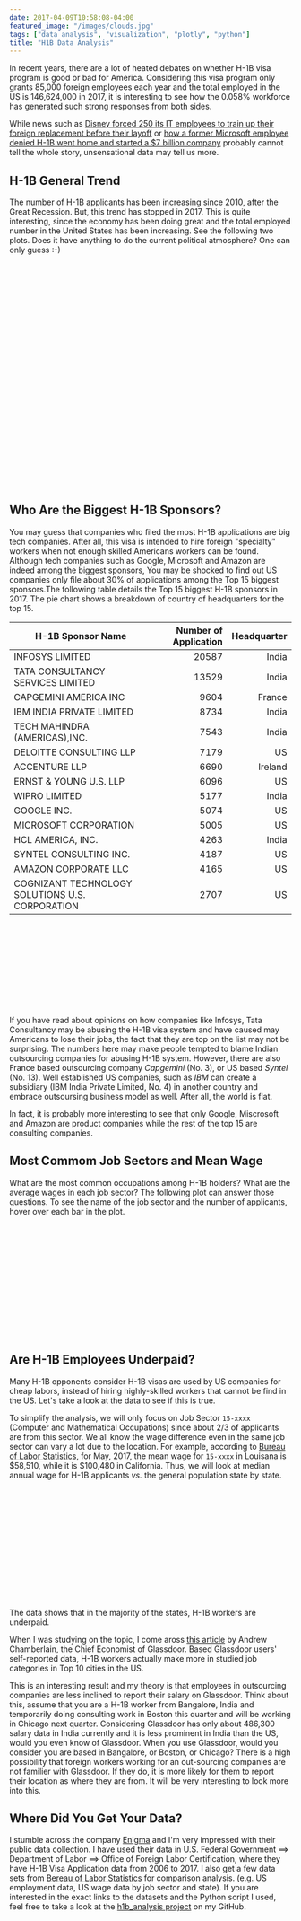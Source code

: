 ```yaml
---
date: 2017-04-09T10:58:08-04:00
featured_image: "/images/clouds.jpg"
tags: ["data analysis", "visualization", "plotly", "python"]
title: "H1B Data Analysis"
---
```


In recent years, there are a lot of heated debates on whether H-1B visa program is good or bad for America. Considering this visa program only grants 85,000 foreign employees each year and the total employed in the US is 146,624,000 in 2017, it is interesting to see how the 0.058% workforce has generated such strong responses from both sides. 

While news such as [Disney forced 250 its IT employees to train up their foreign replacement before their layoff](https://www.nytimes.com/2015/06/04/us/last-task-after-layoff-at-disney-train-foreign-replacements.html) or [how a former Microsoft employee denied H-1B went home and started a $7 billion company](https://money.cnn.com/2017/02/02/news/india/snapdeal-india-kunal-bahl-h1b-visa/index.html) probably cannot tell the whole story, unsensational data may tell us more.

## H-1B General Trend

The number of H-1B applicants has been increasing since 2010, after the Great Recession. But, this trend has stopped in 2017. This is quite interesting, since the economy has been doing great and the total employed number in the United States has been increasing. See the following two plots. Does it have anything to do the current political atmosphere? One can only guess :-)

<script src="https://cdn.plot.ly/plotly-latest.min.js"></script>
<div id="7ed07c9c-981c-4584-a383-11e76c7d07c4" style="height: 200; width: 300;" class="plotly-graph-div"></div><script type="text/javascript">window.PLOTLYENV=window.PLOTLYENV || {};window.PLOTLYENV.BASE_URL="https://plot.ly";Plotly.newPlot("7ed07c9c-981c-4584-a383-11e76c7d07c4", [{"type": "scatter", "x": [2013, 2014, 2015, 2016, 2017], "y": [442277, 519504, 618804, 647852, 624650], "mode": "lines+markers", "name": "H-1B"}, {"type": "scatter", "x": [2013, 2014, 2015, 2016, 2017], "y": [44152, 70998, 88994, 126143, 97603], "mode": "lines+markers", "name": "PERM"}], {}, {"showLink": true, "linkText": "Export to plot.ly"})</script>

<script src="https://cdn.plot.ly/plotly-latest.min.js"></script>
<div id="0d4d5776-63aa-45e4-a5e5-60cad6a61245" style="height: 200; width: 300;" class="plotly-graph-div"></div><script type="text/javascript">window.PLOTLYENV=window.PLOTLYENV || {};window.PLOTLYENV.BASE_URL="https://plot.ly";Plotly.newPlot("0d4d5776-63aa-45e4-a5e5-60cad6a61245", [{"type": "scatter", "x": [2013, 2014, 2015, 2016, 2017], "y": [136369, 138936, 141818, 144348, 146624], "mode": "lines+markers"}], {}, {"showLink": true, "linkText": "Export to plot.ly"})</script>


## Who Are the Biggest H-1B Sponsors?

You may guess that companies who filed the most H-1B applications are big tech companies. After all, this visa is intended to hire foreign "specialty" workers when not enough skilled Americans workers can be found. Although tech companies such as Google, Microsoft and Amazon are indeed among the biggest sponsors, You may be shocked to find out US companies only file about 30% of applications among the Top 15 biggest sponsors.The following table details the Top 15 biggest H-1B sponsors in 2017. The pie chart shows a breakdown of country of headquarters for the top 15.


H-1B Sponsor Name | Number of Application | Headquarter
------------- |-------------:|-------------:
INFOSYS LIMITED | 20587 | India
TATA CONSULTANCY SERVICES LIMITED | 13529 | India
CAPGEMINI AMERICA INC | 9604 | France
IBM INDIA PRIVATE LIMITED | 8734 | India
TECH MAHINDRA (AMERICAS),INC. | 7543 | India
DELOITTE CONSULTING LLP | 7179 | US
ACCENTURE LLP | 6690 | Ireland
ERNST & YOUNG U.S. LLP | 6096 | US
WIPRO LIMITED | 5177 | India
GOOGLE INC. | 5074 | US
MICROSOFT CORPORATION | 5005 | US
HCL AMERICA, INC. | 4263 | India
SYNTEL CONSULTING INC. | 4187 | US
AMAZON CORPORATE LLC | 4165 | US
COGNIZANT TECHNOLOGY SOLUTIONS U.S. CORPORATION | 2707 | US

<script src="https://cdn.plot.ly/plotly-latest.min.js"></script>
<div id="18b02f35-dd79-43ff-ad0f-f2a7854cbbfc" style="height: 150; width: 150;" class="plotly-graph-div"></div><script type="text/javascript">window.PLOTLYENV=window.PLOTLYENV || {};window.PLOTLYENV.BASE_URL="https://plot.ly";Plotly.newPlot("18b02f35-dd79-43ff-ad0f-f2a7854cbbfc", [{"type": "pie", "labels": ["India", "US", "France", "Ireland"], "values": [59833, 34413, 9604, 6690]}], {"title": "Headquarter Location of Top 15 H-1B Sponsors"}, {"showLink": true, "linkText": "Export to plot.ly"})</script>

If you have read about opinions on how companies like Infosys, Tata Consultancy may be abusing the H-1B visa system and have caused may Americans to lose their jobs, the fact that they are top on the list may not be surprising. The numbers here may make people tempted to blame Indian outsourcing companies for abusing H-1B system. However, there are also France based outsourcing company _Capgemini_ (No. 3), or US based _Syntel_ (No. 13). Well established US companies, such as _IBM_ can create a subsidiary (IBM India Private Limited, No. 4) in another country and embrace outsoursing business model as well. After all, the world is flat.  

In fact, it is probably more interesting to see that only Google, Miscrosoft and Amazon are product companies while the rest of the top 15 are consulting companies.
  
## Most Commom Job Sectors and Mean Wage 
What are the most common occupations among H-1B holders? What are the average wages in each job sector? The following plot can answer those questions. To see the name of the job sector and the number of applicants, hover over each bar in the plot. 


<script src="https://cdn.plot.ly/plotly-latest.min.js"></script>
<div id="b74f7109-bcb9-4288-b0c2-39c5294681a0" style="height: 200; width: 300;" class="plotly-graph-div"></div><script type="text/javascript">window.PLOTLYENV=window.PLOTLYENV || {};window.PLOTLYENV.BASE_URL="https://plot.ly";Plotly.newPlot("b74f7109-bcb9-4288-b0c2-39c5294681a0", [{"type": "bar", "x": ["15-xxxx", "13-xxxx", "17-xxxx", "11-xxxx", "19-xxxx", "29-xxxx", "25-xxxx", "27-xxxx", "41-xxxx", "23-xxxx", "21-xxxx", "43-xxxx", "39-xxxx", "35-xxxx", "51-xxxx", "53-xxxx", "45-xxxx", "47-xxxx", "31-xxxx", "49-xxxx", "33-xxxx", "37-xxxx", "26-xxxx"], "y": [412440, 47428, 40148, 22078, 21359, 13733, 13352, 7941, 3052, 1907, 1058, 326, 118, 99, 56, 38, 37, 28, 27, 17, 8, 1, 1], "text": ["Computer and Mathematical Occupations", "Business and Financial Operations Occupations", "Architecture and Engineering Occupations", "Management Occupations", "Life, Physical, and Social Science Occupations", "Healthcare Practitioners and Technical Occupations", "Education, Training, and Library Occupations", "Arts, Design, Entertainment, Sports, and Media Occupations", "Sales and Related Occupations", "Legal Occupations", null, null, null, null, null, null, null, null, null, null, null, null, null], "name": "Number of Applications"}, {"type": "scatter", "x": ["15-xxxx", "13-xxxx", "17-xxxx", "11-xxxx", "19-xxxx", "29-xxxx", "25-xxxx", "27-xxxx", "41-xxxx", "23-xxxx", "21-xxxx", "43-xxxx", "39-xxxx", "35-xxxx", "51-xxxx", "53-xxxx", "45-xxxx", "47-xxxx", "31-xxxx", "49-xxxx", "33-xxxx", "37-xxxx", "26-xxxx"], "y": [73195.0, 64376.0, 73715.0, 109117.0, 48277.0, 94702.0, 49250.0, 52707.0, 90768.5, 89107.0, 38917.0, 40456.0, 29682.0, 41891.0, 44013.0, 61610.0, 35672.0, 41683.0, 42702.0, 45573.0, 56222.5, 47611.0, 50794.0], "name": "Average Annual Wage"}], {"title": "Number of Application in Each Job Sector", "xaxis": {"title": "SOC Code"}, "yaxis": {"title": "Number of Applications / Average Annual Wage($)"}}, {"showLink": true, "linkText": "Export to plot.ly"})</script>

## Are H-1B Employees Underpaid?

Many H-1B opponents consider H-1B visas are used by US companies for cheap labors, instead of hiring highly-skilled workers that cannot be find in the US. Let's take a look at the data to see if this is true.

To simplify the analysis, we will only focus on Job Sector `15-xxxx` (Computer and Mathematical Occupations) since about 2/3 of applicants are from this sector. We all know the wage difference even in the same job sector can vary a lot due to the location. For example, according to [Bureau of Labor Statistics](https://www.bls.gov/oes/), for May, 2017, the mean wage for `15-xxxx` in Louisana is $58,510, while it is $100,480 in California. Thus, we will look at median annual wage for H-1B applicants _vs._ the general population state by state. 

<script src="https://cdn.plot.ly/plotly-latest.min.js"></script>
<div id="738190b6-ae0d-4b0d-9784-22c533fd9075" style="height: 200; width: 300;" class="plotly-graph-div"></div><script type="text/javascript">window.PLOTLYENV=window.PLOTLYENV || {};window.PLOTLYENV.BASE_URL="https://plot.ly";Plotly.newPlot("738190b6-ae0d-4b0d-9784-22c533fd9075", [{"type": "choropleth", "colorscale": "Viridis", "autocolorscale": false, "locations": ["AL", "AK", "AZ", "AR", "CA", "CO", "CT", "DE", "DC", "FL", "GA", "HI", "ID", "IL", "IN", "IA", "KS", "KY", "LA", "ME", "MD", "MA", "MI", "MN", "MS", "MO", "MT", "NE", "NV", "NH", "NJ", "NM", "NY", "NC", "ND", "OH", "OK", "OR", "PA", "RI", "SC", "SD", "TN", "TX", "UT", "VT", "VA", "WA", "WV", "WI", "WY", "GU", "PR", "VI"], "z": [0.7321175409202216, 0.8463541666666666, 0.9211565053425519, 1.0452891287586739, 0.9269705414012739, 0.7875270211846087, 0.7900373599003736, 0.7492780986228343, 0.6450065888554217, 0.9408957722896609, 0.7811790552911022, 0.8169916074887024, 1.0910469150701463, 0.86169881394513, 0.9017950202663578, 0.8800675675675675, 0.9645407428735964, 1.072989122108166, 1.0097846521962057, 0.9465741667858676, 0.679737061769616, 0.8187229437229437, 0.8746663142592838, 0.9161341079641733, 0.9801292407108239, 0.8811916348809681, 1.1148298628745557, 0.9729341641831482, 1.026473844450595, 0.8340280316879951, 0.7149636191078772, 0.8266134580982524, 0.8351472762424657, 0.852567760342368, 1.0275768679305401, 0.8824775185716147, 0.8405817174515235, 0.8975524475524476, 0.8936243318910664, 0.9233669548511048, 0.846642228739003, 0.9355966050923614, 0.9270102651839178, 0.8173723829687133, 0.8549399815327793, 1.2208158844765342, 0.7270048259574905, 0.8625143733231123, 0.9648156937193482, 1.0077845982142857, 0.8292480953958264, 0.9056003486598387, 1.214923076923077, 1.0402014098690835], "locationmode": "USA-states", "text": ["AL<br>state-wide: 77590<br>H-1B: 56805.0", "AK<br>state-wide: 76800<br>H-1B: 65000.0", "AZ<br>state-wide: 79550<br>H-1B: 73278.0", "AR<br>state-wide: 64850<br>H-1B: 67787.0", "CA<br>state-wide: 100480<br>H-1B: 93142.0", "CO<br>state-wide: 92520<br>H-1B: 72862.0", "CT<br>state-wide: 88330<br>H-1B: 69784.0", "DE<br>state-wide: 90040<br>H-1B: 67465.0", "DC<br>state-wide: 106240<br>H-1B: 68525.5", "FL<br>state-wide: 71670<br>H-1B: 67434.0", "GA<br>state-wide: 81930<br>H-1B: 64002.0", "HI<br>state-wide: 77450<br>H-1B: 63276.0", "ID<br>state-wide: 66290<br>H-1B: 72325.5", "IL<br>state-wide: 83470<br>H-1B: 71926.0", "IN<br>state-wide: 69080<br>H-1B: 62296.0", "IA<br>state-wide: 74000<br>H-1B: 65125.0", "KS<br>state-wide: 69460<br>H-1B: 66997.0", "KY<br>state-wide: 65270<br>H-1B: 70034.0", "LA<br>state-wide: 58510<br>H-1B: 59082.5", "ME<br>state-wide: 69910<br>H-1B: 66175.0", "MD<br>state-wide: 95840<br>H-1B: 65146.0", "MA<br>state-wide: 92400<br>H-1B: 75650.0", "MI<br>state-wide: 75670<br>H-1B: 66186.0", "MN<br>state-wide: 82620<br>H-1B: 75691.0", "MS<br>state-wide: 61900<br>H-1B: 60670.0", "MO<br>state-wide: 76030<br>H-1B: 66997.0", "MT<br>state-wide: 59070<br>H-1B: 65853.0", "NE<br>state-wide: 73820<br>H-1B: 71822.0", "NV<br>state-wide: 72260<br>H-1B: 74173.0", "NH<br>state-wide: 82050<br>H-1B: 68432.0", "NJ<br>state-wide: 94830<br>H-1B: 67800.0", "NM<br>state-wide: 72670<br>H-1B: 60070.0", "NY<br>state-wide: 87930<br>H-1B: 73434.5", "NC<br>state-wide: 84120<br>H-1B: 71718.0", "ND<br>state-wide: 62770<br>H-1B: 64501.0", "OH<br>state-wide: 76730<br>H-1B: 67712.5", "OK<br>state-wide: 64980<br>H-1B: 54621.0", "OR<br>state-wide: 82940<br>H-1B: 74443.0", "PA<br>state-wide: 78580<br>H-1B: 70221.0", "RI<br>state-wide: 83280<br>H-1B: 76898.0", "SC<br>state-wide: 68200<br>H-1B: 57741.0", "SD<br>state-wide: 60090<br>H-1B: 56220.0", "TN<br>state-wide: 70140<br>H-1B: 65020.5", "TX<br>state-wide: 85020<br>H-1B: 69493.0", "UT<br>state-wide: 75810<br>H-1B: 64813.0", "VT<br>state-wide: 69250<br>H-1B: 84541.5", "VA<br>state-wide: 97390<br>H-1B: 70803.0", "WA<br>state-wide: 104360<br>H-1B: 90012.0", "WV<br>state-wide: 63210<br>H-1B: 60986.0", "WI<br>state-wide: 71680<br>H-1B: 72238.0", "WY<br>state-wide: 60380<br>H-1B: 50070.0", "GU<br>state-wide: 45890<br>H-1B: 41558.0", "PR<br>state-wide: 39000<br>H-1B: 47382.0", "VI<br>state-wide: 49650<br>H-1B: 51646.0"], "marker": {"line": {"color": "rgb(255,255,255)", "width": 1}}, "colorbar": {"title": "h1b/state ratio"}}], {"title": "Wage Ratio (h1b/state) Among Computer and Mathematical Occupations<br>(Hover for breakdown)", "geo": {"scope": "usa", "projection": {"type": "albers usa"}, "showlakes": true, "lakecolor": "rgb(255, 255, 255)"}}, {"showLink": true, "linkText": "Export to plot.ly"})</script>

The data shows that in the majority of the states, H-1B workers are underpaid. 

When I was studying on the topic, I come aross [this article](https://www.glassdoor.com/research/h1b-workers/) by Andrew Chamberlain, the Chief Economist of Glassdoor. Based Glassdoor users' self-reported data, H-1B workers actually make more in studied job categories in Top 10 cities in the US.

This is an interesting result and my theory is that employees in outsourcing companies are less inclined to report their salary on Glassdoor. Think about this, assume that you are a H-1B worker from Bangalore, India and temporarily doing consulting work in Boston this quarter and will be working in Chicago next quarter. Considering Glassdoor has only about 486,300 salary data in India currently and it is less prominent in India than the US, would you even know of Glassdoor.  When you use Glassdoor, would you consider you are based in Bangalore, or Boston, or Chicago? There is a high possibility that foreign workers working for an out-sourcing companies are not familier with Glassdoor. If they do, it is more likely for them to report their location as where they are from. It will be very interesting to look more into this.


## Where Did You Get Your Data?
I stumble across the company [Enigma](https://www.enigma.com/) and I'm very impressed with their public data collection. I have used their data in U.S. Federal Government ==> Department of Labor ==> Office of Foreign Labor Certification, where they have H-1B Visa Application data from 2006 to 2017. I also get a few data sets from [Bereau of Labor Statistics](https://www.bls.gov/) for comparison analysis. (e.g. US employment data, US wage data by job sector and state). If you are interested in the exact links to the datasets and the Python script I used, feel free to take a look at the [h1b_analysis project](https://github.com/kuol/h1b_analysis) on my GitHub.   

